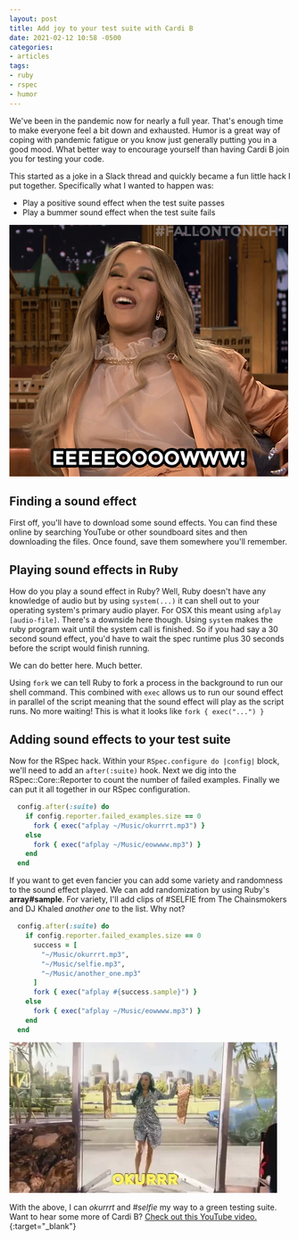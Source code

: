 ```yaml
---
layout: post
title: Add joy to your test suite with Cardi B
date: 2021-02-12 10:58 -0500
categories:
- articles
tags:
- ruby
- rspec
- humor
---
```


We've been in the pandemic now for nearly a full year. That's enough time to make everyone feel a bit down and exhausted. Humor is a great way of coping with pandemic fatigue or you know just generally putting you in a good mood. What better way to encourage yourself than having Cardi B join you for testing your code.
<!--excerpt-->

This started as a joke in a Slack thread and quickly became a fun little hack I put together. Specifically what I wanted to happen was:

* Play a positive sound effect when the test suite passes
* Play a bummer sound effect when the test suite fails

![Cardi B eowwwww](/img/2021/eowwww.gif)

## Finding a sound effect
First off, you'll have to download some sound effects. You can find these online by searching YouTube or other soundboard sites and then downloading the files. Once found, save them somewhere you'll remember.

## Playing sound effects in Ruby

How do you play a sound effect in Ruby? Well, Ruby doesn't have any knowledge of audio but by using `system(...)` it can shell out to your operating system's primary audio player. For OSX this meant using `afplay [audio-file]`. There's a downside here though. Using `system` makes the ruby program wait until the system call is finished. So if you had say a 30 second sound effect, you'd have to wait the spec runtime plus 30 seconds before the script would finish running.

We can do better here. Much better.

Using `fork` we can tell Ruby to fork a process in the background to run our shell command. This combined with
`exec` allows us to run our sound effect in parallel of the script meaning that the sound effect will play as the script runs. No more waiting! This is what it looks like `fork { exec("...") }`

## Adding sound effects to your test suite

Now for the RSpec hack. Within your `RSpec.configure do |config|` block, we'll need to add an `after(:suite)` hook. Next we dig into the RSpec::Core::Reporter to count the number of failed examples. Finally we can put it all together in our RSpec configuration.

``` ruby
  config.after(:suite) do
    if config.reporter.failed_examples.size == 0
      fork { exec("afplay ~/Music/okurrrt.mp3") }
    else
      fork { exec("afplay ~/Music/eowwww.mp3") }
    end
  end
```

If you want to get even fancier you can add some variety and randomness to the sound effect played. We can add randomization by using Ruby's **array#sample**. For variety, I'll add clips of #SELFIE from
The Chainsmokers and DJ Khaled _another one_ to the list. Why not?

``` ruby
  config.after(:suite) do
    if config.reporter.failed_examples.size == 0
      success = [
        "~/Music/okurrrt.mp3",
        "~/Music/selfie.mp3",
        "~/Music/another_one.mp3"
      ]
      fork { exec("afplay #{success.sample}") }
    else
      fork { exec("afplay ~/Music/eowwww.mp3") }
    end
  end
```

![Cardi B okurrrt](/img/2021/okurrrt.gif)

With the above, I can _okurrrt_ and _#selfie_ my way to a green testing suite. Want to hear some more of Cardi B? [Check out this YouTube video.](https://youtu.be/YplKPH_qcRw?t=154){:target="_blank"}
